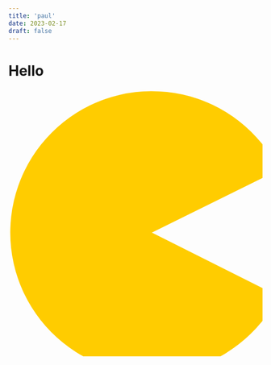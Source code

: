 ```yaml
---
title: 'paul'
date: 2023-02-17
draft: false
---
```


# Hello

<svg xmlns="http://www.w3.org/2000/svg" height="571.11" width="541.6">
  <path style="fill:#ffcc00" d="M535.441,412.339A280.868,280.868 0 1,1 536.186,161.733L284.493,286.29Z"/>
</svg>

